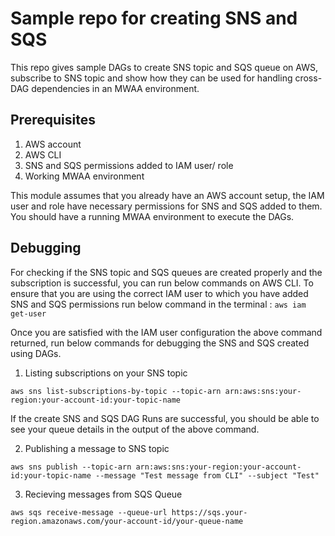 # Sample repo for creating SNS and SQS

This repo gives sample DAGs to create SNS topic and SQS queue on AWS, subscribe to SNS topic and show how they can be used for handling cross-DAG dependencies in an MWAA environment.

## Prerequisites

1. AWS account
2. AWS CLI
3. SNS and SQS permissions added to IAM user/ role
4. Working MWAA environment

This module assumes that you already have an AWS account setup, the IAM user and role have necessary permissions for SNS and SQS added to them.
You should have a running MWAA environment to execute the DAGs.

## Debugging

For checking if the SNS topic and SQS queues are created properly and the subscription is successful, you can run below commands on AWS CLI.
To ensure that you are using the correct IAM user to which you have added SNS and SQS permissions run below command in the terminal : `aws iam get-user`

Once you are satisfied with the IAM user configuration the above command returned, run below commands for debugging the SNS and SQS created using DAGs.

1. Listing subscriptions on your SNS topic

```
aws sns list-subscriptions-by-topic --topic-arn arn:aws:sns:your-region:your-account-id:your-topic-name
```

If the create SNS and SQS DAG Runs are successful, you should be able to see your queue details in the output of the above command.

2. Publishing a message to SNS topic

```
aws sns publish --topic-arn arn:aws:sns:your-region:your-account-id:your-topic-name --message "Test message from CLI" --subject "Test"
```

3. Recieving messages from SQS Queue

```
aws sqs receive-message --queue-url https://sqs.your-region.amazonaws.com/your-account-id/your-queue-name
```
